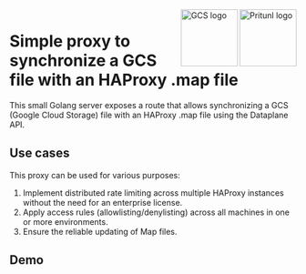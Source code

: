 <a href="https://www.haproxy.com">
    <img src="https://upload.wikimedia.org/wikipedia/commons/a/ab/Haproxy-logo.png" alt="Pritunl logo" title="Pritunl" align="right" height="100" />
</a>
<a href="https://cloud.google.com/storage">
    <img src="https://imgs.search.brave.com/5lxcXp7DQkSKquKVb6CQapUrgQTRsibWDzbcaLBqfi0/rs:fit:860:0:0/g:ce/aHR0cHM6Ly9zdGF0/aWMtMDAuaWNvbmR1/Y2suY29tL2Fzc2V0/cy4wMC9jbG91ZC1z/dG9yYWdlLWljb24t/MjU2eDIwNC1kb3Z3/cGp5eC5wbmc" alt="GCS logo" title="GCS" align="right" height="100" />
</a>

# Simple proxy to synchronize a GCS file with an HAProxy .map file

This small Golang server exposes a route that allows synchronizing a GCS (Google Cloud Storage) file with an HAProxy .map file using the Dataplane API.

## Use cases

This proxy can be used for various purposes:

1. Implement distributed rate limiting across multiple HAProxy instances without the need for an enterprise license.
2. Apply access rules (allowlisting/denylisting) across all machines in one or more environments.
3. Ensure the reliable updating of Map files.

## Demo
